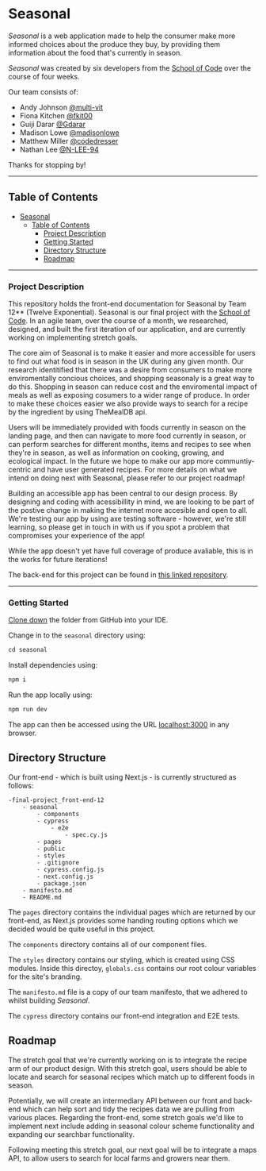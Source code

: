 # Seasonal

_Seasonal_ is a web application made to help the consumer make more informed choices about the produce they buy, by providing them information about the food that's currently in season.

_Seasonal_ was created by six developers from the [School of Code](https://github.com/SchoolOfCode) over the course of four weeks.

Our team consists of:

- Andy Johnson [@multi-vit](https://github.com/multi-vit)
- Fiona Kitchen [@fkit00](https://github.com/fkit00)
- Guiji Darar [@Gdarar](https://github.com/Gdarar)
- Madison Lowe [@madisonlowe](https://github.com/madisonlowe)
- Matthew Miller [@codedresser](https://github.com/codedresser)
- Nathan Lee [@N-LEE-94](https://github.com/N-LEE-94)

Thanks for stopping by!

---

## Table of Contents

- [Seasonal](#seasonal)
  - [Table of Contents](#table-of-contents)
    - [Project Description](#project-description)
    - [Getting Started](#getting-started)
    - [Directory Structure](#directory-Structure)
    - [Roadmap](#roadmap)

---

### Project Description

This repository holds the front-end documentation for Seasonal by Team 12\*\* (Twelve Exponential). Seasonal is our final project with the [School of Code](https://github.com/SchoolOfCode). In an agile team, over the course of a month, we researched, designed, and built the first iteration of our application, and are currently working on implementing stretch goals.

The core aim of Seasonal is to make it easier and more accessible for users to find out what food is in season in the UK during any given month. Our research identitified that there was a desire from consumers to make more enviromentally concious choices, and shopping seasonaly is a great way to do this. Shopping in season can reduce cost and the enviromental impact of meals as well as exposing cosumers to a wider range of produce. In order to make these choices easier we also provide ways to search for a recipe by the ingredient by using TheMealDB api.

Users will be immediately provided with foods currently in season on the landing page, and then can navigate to more food currently in season, or can perform searches for different months, items and recipes to see when they're in season, as well as information on cooking, growing, and ecological impact. In the future we hope to make our app more communtiy-centric and have user generated recipes. For more details on what we intend on doing next with Seasonal, please refer to our project roadmap!

Building an accessible app has been central to our design process. By designing and coding with acessibillity in mind, we are looking to be part of the postive change in making the internet more accesible and open to all. We're testing our app by using axe testing software - however, we're still learning, so please get in touch in with us if you spot a problem that compromises your experience of the app!

While the app doesn't yet have full coverage of produce avaliable, this is in the works for future iterations!

The back-end for this project can be found in [this linked repository](https://github.com/SchoolOfCode/final-project_back-end-12).

---

### Getting Started

[Clone down](https://docs.github.com/en/desktop/contributing-and-collaborating-using-github-desktop/adding-and-cloning-repositories/cloning-and-forking-repositories-from-github-desktop) the folder from GitHub into your IDE.

Change in to the `seasonal` directory using:

```javascript
cd seasonal
```

Install dependencies using:

```javascript
npm i
```

Run the app locally using:

```javascript
npm run dev
```

The app can then be accessed using the URL [localhost:3000](http://localhost:3000) in any browser.

## Directory Structure

Our front-end - which is built using Next.js - is currently structured as follows:

```
-final-project_front-end-12
    - seasonal
        - components
        - cypress
            - e2e
                - spec.cy.js
        - pages
        - public
        - styles
        - .gitignore
        - cypress.config.js
        - next.config.js
        - package.json
    - manifesto.md
    - README.md
```

The `pages` directory contains the individual pages which are returned by our front-end, as Next.js provides some handing routing options which we decided would be quite useful in this project.

The `components` directory contains all of our component files.

The `styles` directory contains our styling, which is created using CSS modules. Inside this directoy, `globals.css` contains our root colour variables for the site's branding.

The `manifesto.md` file is a copy of our team manifesto, that we adhered to whilst building _Seasonal_.

The `cypress` directory contains our front-end integration and E2E tests.

## Roadmap

The stretch goal that we're currently working on is to integrate the recipe arm of our product design. With this stretch goal, users should be able to locate and search for seasonal recipes which match up to different foods in season.

Potentially, we will create an intermediary API between our front and back-end which can help sort and tidy the recipes data we are pulling from various places. Regarding the front-end, some stretch goals we'd like to implement next include adding in seasonal colour scheme functionality and expanding our searchbar functionality.

Following meeting this stretch goal, our next goal will be to integrate a maps API, to allow users to search for local farms and growers near them.

